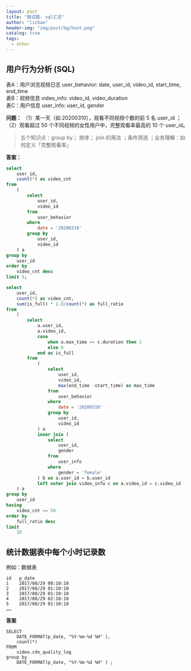 ```yaml
---
layout: post
title: "面试题- sql汇总"
author: "lichao"
header-img: "img/post/bg/host.png"
catalog: true
tags:
  - other
---
```


## 用户行为分析 (SQL)
表A：用户浏览视频日志 user_behavior: date, user_id, video_id, start_time, end_time       
表B：视频信息 video_info: video_id, video_duration        
表C：用户信息 user_info: user_id, gender       
 
**问题：**
（1）某一天（如 20200310），观看不同视频个数的前 5 名 user_id ；       
（2）观看超过 50 个不同视频的女性用户中，完整观看率最高的 10 个 user_id。

> 五个知识点：group by； 排序； join 的用法 ；条件筛选 ；业务理解：如何定义「完整观看率」


**答案：**

```sql
select
    user_id,
    count(*) as video_cnt
from
    (
        select
            user_id,
            video_id
        from
            user_behavior
        where
            date = '20200310'
        group by
            user_id,
            video_id
    ) a
group by
    user_id
order by
    video_cnt desc
limit 5;

```

```sql
select
    user_id,
    count(*) as video_cnt,
    sum(is_full) * 1.0/count(*) as full_ratio
from
    (
        select
            a.user_id,
            a.video_id,
            case
                when a.max_time >= c.duration then 1
                else 0
            end as is_full
        from
            (
                select
                    user_id,
                    video_id,
                    max(end_time -start_time) as max_time 
                from
                    user_behavior
                where
                    date = '20200310'
                group by
                    user_id,
                    video_id
            ) a
            inner join (
                select
                    user_id,
                    gender
                from
                    user_info
                where
                    gender = 'female'
            ) b on a.user_id = b.user_id
            left outer join video_info c on a.video_id = c.video_id
    ) a
group by
    user_id
having
    video_cnt >= 50
order by
    full_ratio desc
limit
    10
```

## 统计数据表中每个小时记录数
例如：数据表
```
id   p_date
1    2017/08/29 00:10:10
2    2017/08/29 01:10:10
3    2017/08/29 01:10:10
4    2017/08/29 02:10:10
5    2017/08/29 01:10:10
……
```

**答案**      
```
SELECT 
	DATE_FORMAT(p_date, "%Y-%m-%d %H" ),
	count(*)  
FROM 
	video.cdn_quality_log 
group by 
	DATE_FORMAT(p_date, "%Y-%m-%d %H" ) ;
```